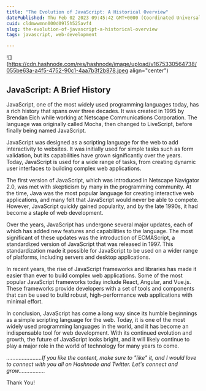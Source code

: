 ```yaml
---
title: "The Evolution of JavaScript: A Historical Overview"
datePublished: Thu Feb 02 2023 09:45:42 GMT+0000 (Coordinated Universal Time)
cuid: cldmwwmnn000d09l5h525avf4
slug: the-evolution-of-javascript-a-historical-overview
tags: javascript, web-development

---
```


![](https://cdn.hashnode.com/res/hashnode/image/upload/v1675330564738/055be63a-a4f5-4752-90c1-4aa7b3f2b878.jpeg align="center")

## JavaScript: A Brief History

JavaScript, one of the most widely used programming languages today, has a rich history that spans over three decades. It was created in 1995 by Brendan Eich while working at Netscape Communications Corporation. The language was originally called Mocha, then changed to LiveScript, before finally being named JavaScript.

JavaScript was designed as a scripting language for the web to add interactivity to websites. It was initially used for simple tasks such as form validation, but its capabilities have grown significantly over the years. Today, JavaScript is used for a wide range of tasks, from creating dynamic user interfaces to building complex web applications.

The first version of JavaScript, which was introduced in Netscape Navigator 2.0, was met with skepticism by many in the programming community. At the time, Java was the most popular language for creating interactive web applications, and many felt that JavaScript would never be able to compete. However, JavaScript quickly gained popularity, and by the late 1990s, it had become a staple of web development.

Over the years, JavaScript has undergone several major updates, each of which has added new features and capabilities to the language. The most significant of these updates was the introduction of ECMAScript, a standardized version of JavaScript that was released in 1997. This standardization made it possible for JavaScript to be used on a wider range of platforms, including servers and desktop applications.

In recent years, the rise of JavaScript frameworks and libraries has made it easier than ever to build complex web applications. Some of the most popular JavaScript frameworks today include React, Angular, and Vue.js. These frameworks provide developers with a set of tools and components that can be used to build robust, high-performance web applications with minimal effort.

In conclusion, JavaScript has come a long way since its humble beginnings as a simple scripting language for the web. Today, it is one of the most widely used programming languages in the world, and it has become an indispensable tool for web development. With its continued evolution and growth, the future of JavaScript looks bright, and it will likely continue to play a major role in the world of technology for many years to come.

*.......................If you like the content, make sure to "like" it, and I would love to connect with you all on Hashnode and Twitter. Let's connect and grow.................*

Thank You!